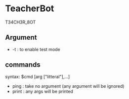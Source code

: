 # TeacherBot
T34CH3R_8OT

## Argument
* -t : to enable test mode

## commands

syntax: $cmd [arg ["litteral"],...]

* ping : take no argument (any argument will be ignored)
* print : any args will be printed
